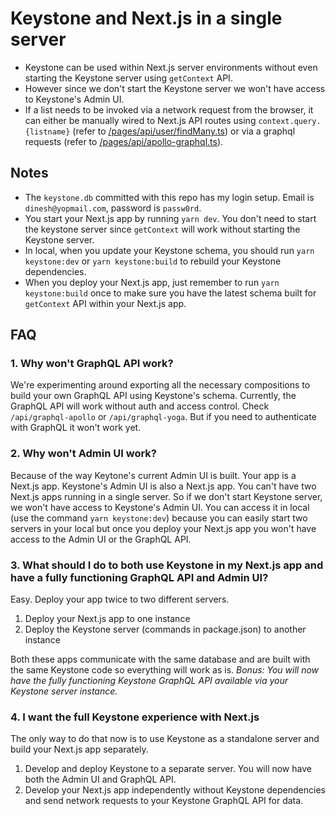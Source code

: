 # Keystone and Next.js in a single server

- Keystone can be used within Next.js server environments without even starting the Keystone server using `getContext` API.
- However since we don't start the Keystone server we won't have access to Keystone's Admin UI.
- If a list needs to be invoked via a network request from the browser, it can either be manually wired to Next.js API routes using `context.query.{listname}` (refer to [/pages/api/user/findMany.ts](/pages/api/user/findMany.ts)) or via a graphql requests (refer to [/pages/api/apollo-graphql.ts](/pages/api/apollo-graphql.ts)).

## Notes

- The `keystone.db` committed with this repo has my login setup. Email is `dinesh@yopmail.com`, password is `passw0rd`.
- You start your Next.js app by running `yarn dev`. You don't need to start the keystone server since `getContext` will work without starting the Keystone server.
- In local, when you update your Keystone schema, you should run `yarn keystone:dev` or `yarn keystone:build` to rebuild your Keystone dependencies.
- When you deploy your Next.js app, just remember to run `yarn keystone:build` once to make sure you have the latest schema built for `getContext` API within your Next.js app.

## FAQ

### 1. Why won't GraphQL API work?

We're experimenting around exporting all the necessary compositions to build your own GraphQL API using Keystone's schema. Currently, the GraphQL API will work without auth and access control. Check `/api/graphql-apollo` or `/api/graphql-yoga`. But if you need to authenticate with GraphQL it won't work yet.

### 2. Why won't Admin UI work?

Because of the way Keytone's current Admin UI is built. Your app is a Next.js app. Keystone's Admin UI is also a Next.js app. You can't have two Next.js apps running in a single server. So if we don't start Keystone server, we won't have access to Keystone's Admin UI. You can access it in local (use the command `yarn keystone:dev`) because you can easily start two servers in your local but once you deploy your Next.js app you won't have access to the Admin UI or the GraphQL API.

### 3. What should I do to both use Keystone in my Next.js app and have a fully functioning GraphQL API and Admin UI?

Easy. Deploy your app twice to two different servers.

1. Deploy your Next.js app to one instance
2. Deploy the Keystone server (commands in package.json) to another instance

Both these apps communicate with the same database and are built with the same Keystone code so everything will work as is. _Bonus: You will now have the fully functioning Keystone GraphQL API available via your Keystone server instance._

### 4. I want the full Keystone experience with Next.js

The only way to do that now is to use Keystone as a standalone server and build your Next.js app separately.

1. Develop and deploy Keystone to a separate server. You will now have both the Admin UI and GraphQL API.
2. Develop your Next.js app independently without Keystone dependencies and send network requests to your Keystone GraphQL API for data.
